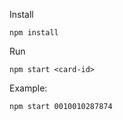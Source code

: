 Install

```
npm install
```

Run

```
npm start <card-id>
```

Example:

```
npm start 0010010287874
```

